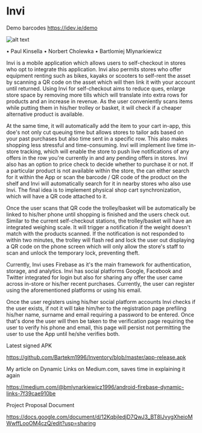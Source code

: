 # Invi

Demo barcodes https://idev.ie/demo

![alt text](/blob/master/app/src/main/res/drawable/logo_invi.png)

• Paul Kinsella
• Norbert Cholewka
• Bartlomiej Mlynarkiewicz

Invi is a mobile application which allows users to self-checkout in stores who opt to integrate this application. Invi also permits stores who offer equipment renting such as bikes, kayaks or scooters to self-rent the asset by scanning a QR code on the asset which will then link it with your account until returned. Using Invi for self-checkout aims to reduce ques, enlarge store space by removing more tills which will translate into extra rows for products and an increase in revenue. As the user conveniently scans items while putting them in his/her trolley or basket, it will check if a cheaper alternative product is available. 

At the same time, it will automatically add the item to your cart in-app, this doe's not only cut queuing time but allows stores to tailor ads based on your past purchases but also time sent in a specific row. This also makes shopping less stressful and time-consuming. Invi will implement live time in-store tracking, which will enable the store to push live notifications of any offers in the row you're currently in and any pending offers in stores. Invi also has an option to price check to decide whether to purchase it or not. If a particular product is not available within the store, the can either search for it within the App or scan the barcode / QR code of the product on the shelf and Invi will automatically search for it in nearby stores who also use Invi. The final idea is to implement physical shop cart synchronization, which will have a QR code attached to it. 

Once the user scans that QR code the trolley/basket will be automatically be linked to his/her phone until shopping is finished and the users check out. Similar to the current self-checkout stations, the trolley/basket will have an integrated weighing scale. It will trigger a notification if the weight doesn't match with the products scanned. If the notification is not responded to within two minutes, the trolley will flash red and lock the user out displaying a QR code on the phone screen which will only allow the store's staff to scan and unlock the temporary lock, preventing theft.

Currently, Invi uses Firebase as it's the main framework for authentication, storage, and analytics. Invi has social platforms Google, Facebook and Twitter integrated for login but also for sharing any offer the user came across in-store or his/her recent purchases. Currently, the user can register using the aforementioned platforms or using his email.

Once the user registers using his/her social platform accounts Invi checks if the user exists, if not it will take him/her to the registration page prefiling his/her name, surname and email requiring a password to be entered. Once that's done the user will then be taken to the verification page requiring the user to verify his phone and email, this page will persist not permitting the user to use the App until he/she verifies both. 


Latest signed APK

https://github.com/Bartekm1996/Inventory/blob/master/app-release.apk

My article on Dynamic Links on Medium.com, saves time in explaining it again 

https://medium.com/@bmlynarkiewicz1996/android-firebase-dynamic-links-7f39cae910be

Project Proposal Document

https://docs.google.com/document/d/12KqbjledjD7QwJ3_BT8lJvygXheioMWwffLooOM4czQ/edit?usp=sharing
